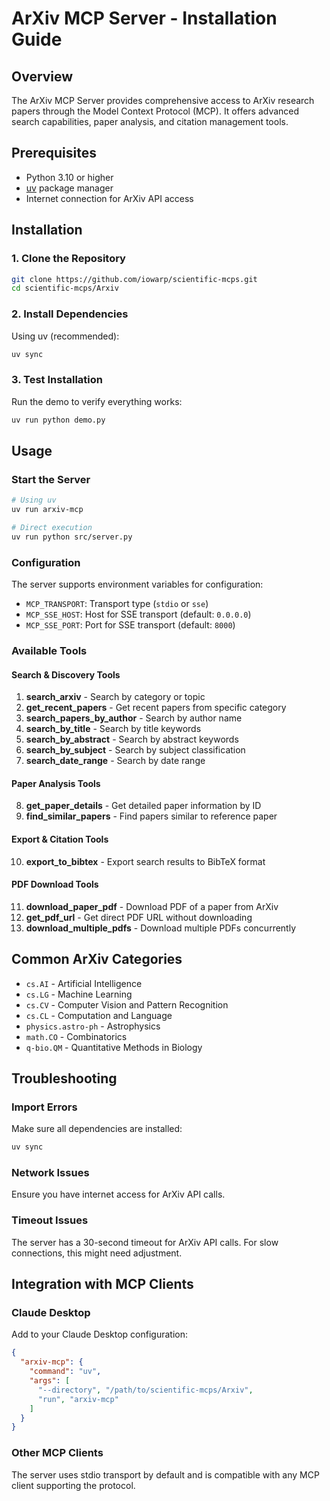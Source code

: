 # ArXiv MCP Server - Installation Guide

## Overview

The ArXiv MCP Server provides comprehensive access to ArXiv research papers through the Model Context Protocol (MCP). It offers advanced search capabilities, paper analysis, and citation management tools.

## Prerequisites

- Python 3.10 or higher
- [uv](https://docs.astral.sh/uv/) package manager
- Internet connection for ArXiv API access

## Installation

### 1. Clone the Repository

```bash
git clone https://github.com/iowarp/scientific-mcps.git
cd scientific-mcps/Arxiv
```

### 2. Install Dependencies

Using uv (recommended):
```bash
uv sync
```

### 3. Test Installation

Run the demo to verify everything works:
```bash
uv run python demo.py
```

## Usage

### Start the Server

```bash
# Using uv
uv run arxiv-mcp

# Direct execution
uv run python src/server.py
```

### Configuration

The server supports environment variables for configuration:

- `MCP_TRANSPORT`: Transport type (`stdio` or `sse`)
- `MCP_SSE_HOST`: Host for SSE transport (default: `0.0.0.0`)
- `MCP_SSE_PORT`: Port for SSE transport (default: `8000`)

### Available Tools

#### Search & Discovery Tools
1. **search_arxiv** - Search by category or topic
2. **get_recent_papers** - Get recent papers from specific category
3. **search_papers_by_author** - Search by author name
4. **search_by_title** - Search by title keywords
5. **search_by_abstract** - Search by abstract keywords
6. **search_by_subject** - Search by subject classification
7. **search_date_range** - Search by date range

#### Paper Analysis Tools
8. **get_paper_details** - Get detailed paper information by ID
9. **find_similar_papers** - Find papers similar to reference paper

#### Export & Citation Tools
10. **export_to_bibtex** - Export search results to BibTeX format

#### PDF Download Tools
11. **download_paper_pdf** - Download PDF of a paper from ArXiv
12. **get_pdf_url** - Get direct PDF URL without downloading
13. **download_multiple_pdfs** - Download multiple PDFs concurrently

## Common ArXiv Categories

- `cs.AI` - Artificial Intelligence
- `cs.LG` - Machine Learning
- `cs.CV` - Computer Vision and Pattern Recognition
- `cs.CL` - Computation and Language
- `physics.astro-ph` - Astrophysics
- `math.CO` - Combinatorics
- `q-bio.QM` - Quantitative Methods in Biology

## Troubleshooting

### Import Errors
Make sure all dependencies are installed:
```bash
uv sync
```

### Network Issues
Ensure you have internet access for ArXiv API calls.

### Timeout Issues
The server has a 30-second timeout for ArXiv API calls. For slow connections, this might need adjustment.

## Integration with MCP Clients

### Claude Desktop
Add to your Claude Desktop configuration:
```json
{
  "arxiv-mcp": {
    "command": "uv",
    "args": [
      "--directory", "/path/to/scientific-mcps/Arxiv",
      "run", "arxiv-mcp"
    ]
  }
}
```

### Other MCP Clients
The server uses stdio transport by default and is compatible with any MCP client supporting the protocol.